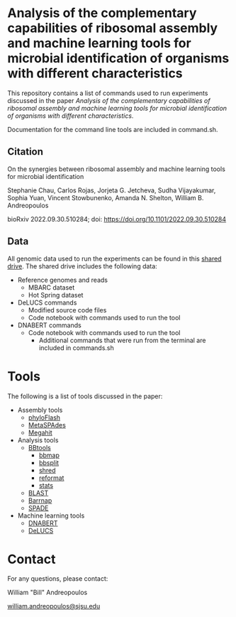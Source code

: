 # Analysis of the complementary capabilities of ribosomal assembly and machine learning tools for microbial identification of organisms with different characteristics

This repository contains a list of commands used to run experiments discussed in the paper *Analysis of the complementary capabilities of ribosomal assembly and machine learning tools for microbial identification of organisms with different characteristics*. 

Documentation for the command line tools are included in command.sh.



## Citation

On the synergies between ribosomal assembly and machine learning tools for microbial identification

Stephanie Chau, Carlos Rojas, Jorjeta G. Jetcheva, Sudha Vijayakumar, Sophia Yuan, Vincent Stowbunenko, Amanda N. Shelton, William B. Andreopoulos

bioRxiv 2022.09.30.510284; doi: https://doi.org/10.1101/2022.09.30.510284



## Data

All genomic data used to run the experiments can be found in this [shared drive](https://drive.google.com/drive/u/0/folders/0AHXdXJo2tlYhUk9PVA). The shared drive includes the following data:

* Reference genomes and reads 
  * MBARC dataset
  * Hot Spring dataset
* DeLUCS commands
  * Modified source code files
  * Code notebook with commands used to run the tool
* DNABERT commands
  * Code notebook with commands used to run the tool
    * Additional commands that were run from the terminal are included in commands.sh



# Tools

The following is a list of tools discussed in the paper:

* Assembly tools
  * [phyloFlash](https://github.com/HRGV/phyloFlash)
  * [MetaSPAdes](https://github.com/ablab/spades)
  * [Megahit](https://github.com/voutcn/megahit)
* Analysis tools
  * [BBtools](https://jgi.doe.gov/data-and-tools/software-tools/bbtools/)
    * [bbmap](https://jgi.doe.gov/data-and-tools/software-tools/bbtools/bb-tools-user-guide/bbmap-guide/)
    * [bbsplit](https://jgi.doe.gov/data-and-tools/software-tools/bbtools/bb-tools-user-guide/bbmap-guide/)
    * [shred](https://jgi.doe.gov/data-and-tools/software-tools/bbtools/bb-tools-user-guide/bbmask-guide/)
    * [reformat](https://jgi.doe.gov/data-and-tools/software-tools/bbtools/bb-tools-user-guide/reformat-guide/)
    * [stats](https://jgi.doe.gov/data-and-tools/software-tools/bbtools/bb-tools-user-guide/statistics-guide/)
  * [BLAST](https://blast.ncbi.nlm.nih.gov/Blast.cgi)
  * [Barrnap](https://github.com/tseemann/barrnap)
  * [SPADE](https://github.com/yachielab/SPADE)
* Machine learning tools
  * [DNABERT](https://github.com/jerryji1993/DNABERT)
  * [DeLUCS](https://github.com/millanp95/DeLUCS/tree/master/src)



# Contact

For any questions, please contact:

William "Bill" Andreopoulos

william.andreopoulos@sjsu.edu
